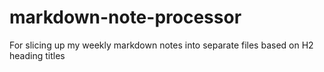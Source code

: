 # markdown-note-processor
For slicing up my weekly markdown notes into separate files based on H2 heading titles
